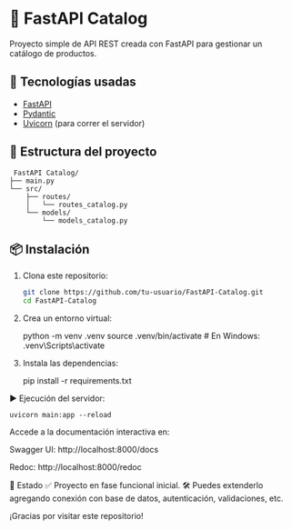 # 🛒 FastAPI Catalog

Proyecto simple de API REST creada con FastAPI para gestionar un catálogo de productos.

## 🚀 Tecnologías usadas

- [FastAPI](https://fastapi.tiangolo.com/)
- [Pydantic](https://docs.pydantic.dev/)
- [Uvicorn](https://www.uvicorn.org/) (para correr el servidor)

## 📁 Estructura del proyecto

```bsh
 FastAPI Catalog/
├── main.py
└── src/
    ├── routes/
    │   └── routes_catalog.py
    └── models/
        └── models_catalog.py
```

## 📦 Instalación

1. Clona este repositorio:
    ```bash
    git clone https://github.com/tu-usuario/FastAPI-Catalog.git
    cd FastAPI-Catalog

2. Crea un entorno virtual:

    python -m venv .venv
    source .venv/bin/activate  # En Windows: .venv\Scripts\activate

3. Instala las dependencias:

    pip install -r requirements.txt

▶️ Ejecución del servidor:

    uvicorn main:app --reload

Accede a la documentación interactiva en:

Swagger UI: http://localhost:8000/docs

Redoc: http://localhost:8000/redoc

📌 Estado
✅ Proyecto en fase funcional inicial.
🛠️ Puedes extenderlo agregando conexión con base de datos, autenticación, validaciones, etc.

¡Gracias por visitar este repositorio!
